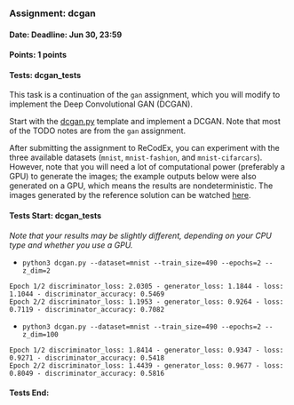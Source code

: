 ### Assignment: dcgan
#### Date: Deadline: Jun 30, 23:59
#### Points: 1 points
#### Tests: dcgan_tests

This task is a continuation of the `gan` assignment, which you will modify to
implement the Deep Convolutional GAN (DCGAN).

Start with the
[dcgan.py](https://github.com/ufal/npfl114/tree/past-2122/labs/12/dcgan.py)
template and implement a DCGAN. Note that most of the TODO notes are from
the `gan` assignment.

After submitting the assignment to ReCodEx, you can experiment with the three
available datasets (`mnist`, `mnist-fashion`, and `mnist-cifarcars`). However,
note that you will need a lot of computational power (preferably a GPU) to
generate the images; the example outputs below were also generated on a GPU,
which means the results are nondeterministic. The images generated by the
reference solution can be watched
[here](https://ufal.mff.cuni.cz/~straka/courses/npfl114/2122/demos/dcgan.html).

#### Tests Start: dcgan_tests
_Note that your results may be slightly different, depending on your CPU type and whether you use a GPU._
- `python3 dcgan.py --dataset=mnist --train_size=490 --epochs=2 --z_dim=2`
```
Epoch 1/2 discriminator_loss: 2.0305 - generator_loss: 1.1844 - loss: 1.1044 - discriminator_accuracy: 0.5469
Epoch 2/2 discriminator_loss: 1.1953 - generator_loss: 0.9264 - loss: 0.7119 - discriminator_accuracy: 0.7082
```
- `python3 dcgan.py --dataset=mnist --train_size=490 --epochs=2 --z_dim=100`
```
Epoch 1/2 discriminator_loss: 1.8414 - generator_loss: 0.9347 - loss: 0.9271 - discriminator_accuracy: 0.5418
Epoch 2/2 discriminator_loss: 1.4439 - generator_loss: 0.9677 - loss: 0.8049 - discriminator_accuracy: 0.5816
```
#### Tests End:
